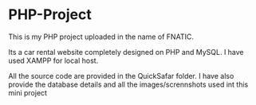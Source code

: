 # PHP-Project
This is my PHP project uploaded in the name of FNATIC.

Its a car rental website completely designed on PHP and MySQL.
I have used XAMPP for local host. 

All the source code are provided in the QuickSafar folder. I have also provide the database details and all the images/scrennshots used int this mini project
